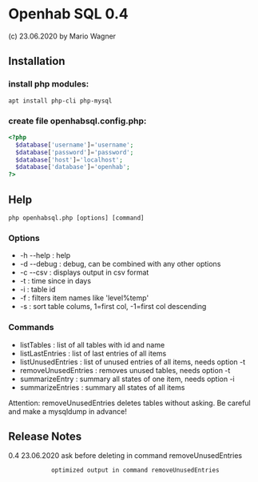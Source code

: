#  Openhab SQL 0.4
  (c) 23.06.2020 by Mario Wagner

## Installation
### install php modules:
`apt install php-cli php-mysql`
### create file openhabsql.config.php:
```php
<?php
  $database['username']='username';
  $database['password']='password';
  $database['host']='localhost';
  $database['database']='openhab';
?>
```
## Help

`php openhabsql.php [options] [command]`

### Options

- -h --help           : help
- -d --debug          : debug, can be combined with any other options
- -c --csv            : displays output in csv format
- -t <days>           : time since in days
- -i <id>             : table id
- -f <filter>         : filters item names like 'level%temp'
- -s <column>         : sort table colums, 1=first col, -1=first col descending
  
### Commands

- listTables          : list of all tables with id and name
- listLastEntries     : list of last entries of all items
- listUnusedEntries   : list of unused entries of all items, needs option -t
- removeUnusedEntries : removes unused tables, needs option -t
- summarizeEntry      : summary all states of one item, needs option -i
- summarizeEntries    : summary all states of all items


Attention: removeUnusedEntries deletes tables without asking. 
           Be careful and make a mysqldump in advance!


## Release Notes

0.4 23.06.2020  ask before deleting in command removeUnusedEntries

                optimized output in command removeUnusedEntries